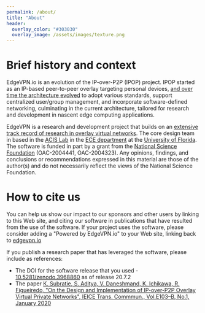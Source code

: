 ```yaml
---
permalink: /about/
title: "About"
header:
  overlay_color: "#303030"
  overlay_image: /assets/images/texture.png
---
```


# <i class="fas fa-cubes"></i> Brief history and context

EdgeVPN.io is an evolution of the IP-over-P2P (IPOP) project. IPOP started as an IP-based peer-to-peer overlay targeting personal devices, [and over time the architecture evolved](https://search.ieice.org/bin/pdf_link.php?category=B&lang=E&year=2020&fname=e103-b_1_2&abst=) to adopt various standards, support centralized user/group management, and incorporate software-defined networking, culminating in the current architecture, tailored for research and development in nascent edge computing applications. 

EdgeVPN is a research and development project that builds on an [extensive track record of research in overlay virtual networks](/research). The core design team in based in the [ACIS Lab](https://www.acis.ufl.edu) in the [ECE department](https://www.ece.ufl.edu) at the [University of Florida](https://www.ufl.edu). The software is funded in part by a grant from the [National Science Foundation](https://www.nsf.gov) (OAC-2004441, OAC-2004323). Any opinions, findings, and conclusions or recommendations expressed in this material are those of the author(s) and do not necessarily reflect the views of the National Science Foundation.

# <i class="fas fa-cubes"></i> How to cite us 

You can help us show our impact to our sponsors and other users by linking to this Web site, and citing our software in publications that have resulted from the use of the software. If your project uses the software, please consider adding a "Powered by EdgeVPN.io" to your Web site, linking back to [edgevpn.io](https://edgevpn.io)

If you publish a research paper that has leveraged the software, please include as references: 

* The DOI for the software release that you used - [10.5281/zenodo.3968860](https://doi.org/10.5281/zenodo.3968860) as of release 20.7.2
* The paper [K. Subratie, S. Aditya, V. Daneshmand, K. Ichikawa, R. Figueiredo, "On the Design and Implementation of IP-over-P2P Overlay Virtual Private Networks", IEICE Trans. Commmun., Vol.E103–B, No.1, January 2020](https://search.ieice.org/bin/pdf_link.php?category=B&lang=E&year=2020&fname=e103-b_1_2&abst=)
